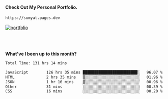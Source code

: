 #### Check Out My Personal Portfolio.
````bash
https://sumyat.pages.dev
````

<a href='https://sumyat.pages.dev/'>
    <img src='https://user-images.githubusercontent.com/108873224/211860821-15c31441-8db7-4fb7-8537-28a0c11e9408.png' alt='portfolio' align='center' />
</a>


<br />
<br />


<br />
<br />

**What've I been up to this month?**

<!--START_SECTION:waka-->

```txt
Total Time: 131 hrs 14 mins

JavaScript        126 hrs 35 mins ████████████████████████░   96.07 %
HTML              2 hrs 35 mins   ▒░░░░░░░░░░░░░░░░░░░░░░░░   01.96 %
JSON              1 hr 16 mins    ▒░░░░░░░░░░░░░░░░░░░░░░░░   00.96 %
Other             31 mins         ░░░░░░░░░░░░░░░░░░░░░░░░░   00.39 %
CSS               16 mins         ░░░░░░░░░░░░░░░░░░░░░░░░░   00.20 %
```

<!--END_SECTION:waka-->




